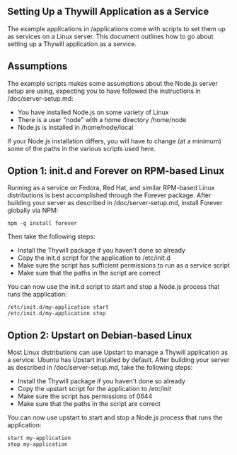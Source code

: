 Setting Up a Thywill Application as a Service
---------------------------------------------

The example applications in /applications come with scripts to set them up as
services on a Linux server. This document outlines how to go about setting
up a Thywill application as a service.

Assumptions
-----------

The example scripts makes some assumptions about the Node.js server setup
are using, expecting you to have followed the instructions in 
/doc/server-setup.md:

  * You have installed Node.js on some variety of Linux
  * There is a user "node" with a home directory /home/node
  * Node.js is installed in /home/node/local

If your Node.js installation differs, you will have to change (at a minimum)
some of the paths in the various scripts used here.

Option 1: init.d and Forever on RPM-based Linux
-----------------------------------------------

Running as a service on Fedora, Red Hat, and similar RPM-based Linux 
distributions is best accomplished through the Forever package. After building
your server as described in /doc/server-setup.md, install Forever globally via 
NPM:

    npm -g install forever

Then take the following steps:

  * Install the Thywill package if you haven't done so already
  * Copy the init.d script for the application to /etc/init.d
  * Make sure the script has sufficient permissions to run as a service script
  * Make sure that the paths in the script are correct

You can now use the init.d script to start and stop a Node.js process that runs
the application:

    /etc/init.d/my-application start
    /etc/init.d/my-application stop

Option 2: Upstart on Debian-based Linux
---------------------------------------

Most Linux distributions can use Upstart to manage a Thywill application as a
service. Ubuntu has Upstart installed by default. After building your server
as described in /doc/server-setup.md, take the following steps:

  * Install the Thywill package if you haven't done so already
  * Copy the upstart script for the application to /etc/init
  * Make sure the script has permissions of 0644
  * Make sure that the paths in the script are correct

You can now use upstart to start and stop a Node.js process that runs the
application:

    start my-application
    stop my-application

